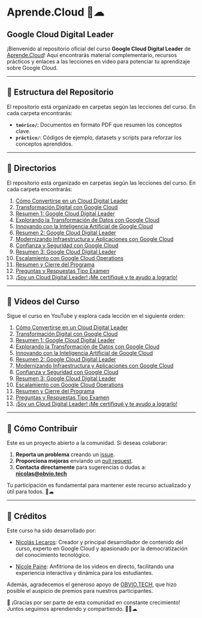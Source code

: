 # Aprende.Cloud 🚀☁  
## Google Cloud Digital Leader

¡Bienvenido al repositorio oficial del curso **Google Cloud Digital Leader** de [Aprende.Cloud](https://www.youtube.com/@aprendecloud)! Aquí encontrarás material complementario, recursos prácticos y enlaces a las lecciones en video para potenciar tu aprendizaje sobre Google Cloud.

---

## 📂 Estructura del Repositorio

El repositorio está organizado en carpetas según las lecciones del curso. En cada carpeta encontrarás:

- **`teórico/`**: Documentos en formato PDF que resumen los conceptos clave.
- **`práctico/`**: Códigos de ejemplo, datasets y scripts para reforzar los conceptos aprendidos.

---

## 📂 Directorios

El repositorio está organizado en carpetas según las lecciones del curso. En cada carpeta encontrarás:

1. [Cómo Convertirse en un Cloud Digital Leader](https://github.com/aprendecloud/aprendecloud-gcp-cloud-digital-leader/tree/8d273b6c372af2097ec793e623335be374cd3127/%5B1.01.001%5D%20Como%20Convertirse%20en%20un%20Cloud%20Digital%20Leader)
2. [Transformación Digital con Google Cloud]()  
3. [Resumen 1: Google Cloud Digital Leader]()  
4. [Explorando la Transformación de Datos con Google Cloud]()  
5. [Innovando con la Inteligencia Artificial de Google Cloud]()  
6. [Resumen 2: Google Cloud Digital Leader]()  
7. [Modernizando Infraestructura y Aplicaciones con Google Cloud]()  
8. [Confianza y Seguridad con Google Cloud]()  
9. [Resumen 3: Google Cloud Digital Leader]()  
10. [Escalamiento con Google Cloud Operations]()  
11. [Resumen y Cierre del Programa]()
12. [Preguntas y Respuestas Tipo Examen]()
13. [¡Soy un Cloud Digital Leader! ¡Me certifiqué y te ayudo a lograrlo!]()

---

## 🎥 Videos del Curso

Sigue el curso en YouTube y explora cada lección en el siguiente orden:

1. [Cómo Convertirse en un Cloud Digital Leader](https://www.youtube.com/watch?v=xcoWfX3k9Pc)  
2. [Transformación Digital con Google Cloud](https://www.youtube.com/watch?v=63smRqCA6bQ)  
3. [Resumen 1: Google Cloud Digital Leader](https://www.youtube.com/watch?v=wNTNe5_psXQ)  
4. [Explorando la Transformación de Datos con Google Cloud](https://www.youtube.com/watch?v=X7INqk9zFHU)  
5. [Innovando con la Inteligencia Artificial de Google Cloud](https://www.youtube.com/watch?v=oiILbePSd0Q)  
6. [Resumen 2: Google Cloud Digital Leader](https://www.youtube.com/watch?v=GOOTn3bl7uw)  
7. [Modernizando Infraestructura y Aplicaciones con Google Cloud](https://www.youtube.com/watch?v=GdVO5zm2Y-4)  
8. [Confianza y Seguridad con Google Cloud](https://www.youtube.com/watch?v=DVTCVZxwVVU)  
9. [Resumen 3: Google Cloud Digital Leader](https://www.youtube.com/watch?v=DJXwRITtFE8)  
10. [Escalamiento con Google Cloud Operations](https://www.youtube.com/watch?v=TvUGFjN0afU)  
11. [Resumen y Cierre del Programa](https://www.youtube.com/watch?v=fupdEbomagg)
12. [Preguntas y Respuestas Tipo Examen](https://www.youtube.com/watch?v=sJ6SM5uTWMg)
13. [¡Soy un Cloud Digital Leader! ¡Me certifiqué y te ayudo a lograrlo!](https://www.youtube.com/watch?v=tzBDj-MUeGM)

---

## 🤝 Cómo Contribuir

Este es un proyecto abierto a la comunidad. Si deseas colaborar:  

1. **Reporta un problema** creando un [issue](https://github.com/aprendecloud/aprendecloud-gcp-cloud-digital-leader/issues).  
2. **Proporciona mejoras** enviando un [pull request](https://github.com/aprendecloud/aprendecloud-gcp-cloud-digital-leader/pulls).  
3. **Contacta directamente** para sugerencias o dudas a: **nicolas@obvio.tech**  

Tu participación es fundamental para mantener este recurso actualizado y útil para todos. 🚀☁

---

## 🌟 Créditos

Este curso ha sido desarrollado por:

- [Nicolás Lecaros](https://www.linkedin.com/in/nicolaslecaros/): Creador y principal desarrollador de contenido del curso, experto en Google Cloud y apasionado por la democratización del conocimiento tecnológico.

- [Nicole Paine](https://www.linkedin.com/in/nicolepainem/): Anfitriona de los videos en directo, facilitando una experiencia interactiva y dinámica para los estudiantes.

Además, agradecemos el generoso apoyo de [OBVIO.TECH](https://www.obvio.tech/), que hizo posible el auspicio de premios para nuestros participantes.


🙏 ¡Gracias por ser parte de esta comunidad en constante crecimiento! Juntos seguimos aprendiendo y compartiendo. 💙🚀☁
